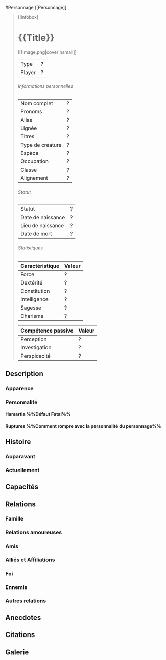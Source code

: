 #Personnage [[Personnage]]
> [!infobox]
> # {{Title}}
> ![[Image.png|cover hsmall]]
> 
> |||
> | :---- | ----: |
> | Type | ? |
> | Player | ? |
> ###### Informations personnelles
> |||
> | :---- | :---- |
> | Nom complet | ? |
> | Pronoms | ? |
> | Alias | ? |
> | Lignée | ? |
> | Titres | ? |
> | Type de créature | ? |
> | Espèce | ? |
> | Occupation | ? |
> | Classe | ? |
> | Alignement | ? |
> ###### Statut
> |||
> | ---- | ---- |
> | Statut | ? |
> | Date de naissance | ? |
> | Lieu de naissance | ? |
> | Date de mort | ? |
> ###### Statistiques
> | Caractéristique | Valeur |
> | ---- | ---- |
> | Force | ? |
> | Dextérité | ? |
> | Constitution | ? |
> | Intelligence | ? |
> | Sagesse | ? |
> | Charisme | ? |
> 
> | Compétence passive | Valeur |
> | ---- | ---- |
> | Perception | ? |
> | Investigation | ? |
> | Perspicacité | ? |

## Description
### Apparence

### Personnalité

#### Hamartia %%Défaut Fatal%%

#### Ruptures %%Comment rompre avec la personnalité du personnage%%

## Histoire

### Auparavant

### Actuellement

## Capacités

## Relations
### Famille
### Relations amoureuses
### Amis
### Alliés et Affiliations
### Foi
### Ennemis
### Autres relations

## Anecdotes

## Citations

## Galerie